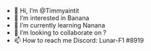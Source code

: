 - 👋 Hi, I’m @Timmyaintit
- 👀 I’m interested in Banana
- 🌱 I’m currently learning Nanana
- 💞️ I’m looking to collaborate on ?
- 📫 How to reach me Discord: Lunar-F1 #8919

<!---
Timmyaintit/Timmyaintit is a ✨ special ✨ repository because its `README.md` (this file) appears on your GitHub profile.
You can click the Preview link to take a look at your changes.
--->
